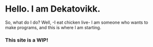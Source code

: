 # Hello. I am Dekatovikk.

So, what do I do? Well, -I eat chicken live- I am someone who wants to make programs, and this is where I am starting.

### This site is a WIP!
